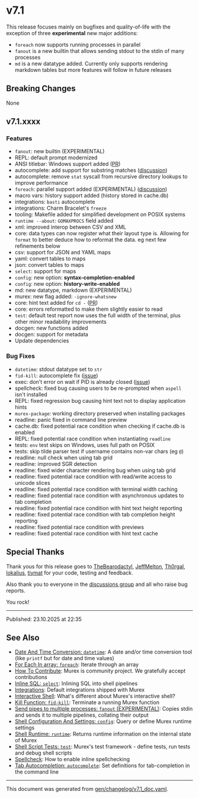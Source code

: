 # v7.1

This release focuses mainly on bugfixes and quality-of-life with the exception of three **experimental** new major additions:
* `foreach` now supports running processes in parallel
* `fanout` is a new builtin that allows sending stdout to the stdin of many processes
* `md` is a new datatype added. Currently only supports rendering markdown tables but more features will follow in future releases

## Breaking Changes

None

## v7.1.xxxx

### Features

* `fanout`: new builtin (EXPERIMENTAL)
* REPL: default prompt modernized
* ANSI titlebar: Windows support added ([PR](https://github.com/lmorg/murex/pull/931))
* autocomplete: add support for substring matches ([discussion](https://github.com/lmorg/murex/discussions/934))
* autocomplete: remove `stat` syscall from recursive directory lookups to improve performance
* `foreach`: parallel support added (EXPERIMENTAL) ([discussion](https://github.com/lmorg/murex/discussions/933))
* macro vars: history support added (history stored in cache.db)
* integrations: `basti` autocomplete
* integrations: Charm Bracelet's `freeze`
* tooling: Makefile added for simplified development on POSIX systems
* `runtime --about`: `GOMAXPROCS` field added
* xml: improved interop between CSV and XML
* core: data types can now register what their layout type is. Allowing for `format` to better deduce how to reformat the data. eg next few refinements below
* csv: support for JSON and YAML maps
* yaml: convert tables to maps
* json: convert tables to maps
* `select`: support for maps
* `config`: new option: **syntax-completion-enabled**
* `config`: new option: **history-write-enabled**
* md: new datatype, markdown (EXPERIMENTAL)
* murex: new flag added: `-ignore-whatsnew`
* core: hint text added for `cd -` ([PR](https://github.com/lmorg/murex/pull/951))
* core: errors reformatted to make them slightly easier to read
* `test`: default test report now uses the full width of the terminal, plus other minor readability improvements
* docgen: new functions added
* docgen: support for metadata
* Update dependencies

### Bug Fixes

* `datetime`: stdout datatype set to `str`
* `fid-kill`: autocomplete fix ([issue](https://github.com/lmorg/murex/issues/949))
* exec: don't error on wait if PID is already closed ([issue](https://github.com/lmorg/murex/issues/946))
* spellcheck: fixed bug causing users to be re-prompted when `aspell` isn't installed
* REPL: fixed regression bug causing hint text not to display application hints
* `murex-package`: working directory preserved when installing packages
* readline: panic fixed in command line preview
* cache.db: fixed potential race condition when checking if cache.db is enabled
* REPL: fixed potential race condition when instantiating `readline`
* tests: `env` test skips on Windows, uses full path on POSIX
* tests: skip tilde parser test if username contains non-var chars (eg `@`)
* readline: null check when using tab grid
* readline: improved SGR detection
* readline: fixed wider character rendering bug when using tab grid
* readline: fixed potential race condition with read/write access to unicode slices
* readline: fixed potential race condition with terminal width caching
* readline: fixed potential race condition with asynchronous updates to tab completion
* readline: fixed potential race condition with hint text height reporting
* readline: fixed potential race condition with tab completion height reporting
* readline: fixed potential race condition with previews
* readline: fixed potential race condition with hint text cache

## Special Thanks

Thank yous for this release goes to [TheBearodactyl](https://github.com/TheBearodactyl), [JeffMelton](https://github.com/JeffMelton), [Th0rgal](https://github.com/Th0rgal), [lokalius](https://github.com/lokalius), [tiymat](https://github.com/tiymat) for your code, testing and feedback.

Also thank you to everyone in the [discussions group](https://github.com/lmorg/murex/discussions) and all who raise bug reports.

You rock!

<hr>

Published: 23.10.2025 at 22:35

## See Also

* [Date And Time Conversion: `datetime`](../commands/datetime.md):
  A date and/or time conversion tool (like `printf` but for date and time values)
* [For Each In array: `foreach`](../commands/foreach.md):
  Iterate through an array
* [How To Contribute](../Murex/CONTRIBUTING.md):
  Murex is community project. We gratefully accept contributions
* [Inline SQL: `select`](../optional/select.md):
  Inlining SQL into shell pipelines
* [Integrations](../user-guide/integrations.md):
  Default integrations shipped with Murex
* [Interactive Shell](../user-guide/interactive-shell.md):
  What's different about Murex's interactive shell?
* [Kill Function: `fid-kill`](../commands/fid-kill.md):
  Terminate a running Murex function
* [Send pipes to multiple processes: `fanout` (EXPERIMENTAL)](../commands/fanout.md):
  Copies stdin and sends it to multiple pipelines, collating their output
* [Shell Configuration And Settings: `config`](../commands/config.md):
  Query or define Murex runtime settings
* [Shell Runtime: `runtime`](../commands/runtime.md):
  Returns runtime information on the internal state of Murex
* [Shell Script Tests: `test`](../commands/test.md):
  Murex's test framework - define tests, run tests and debug shell scripts
* [Spellcheck](../integrations/spellcheck.md):
  How to enable inline spellchecking
* [Tab Autocompletion: `autocomplete`](../commands/autocomplete.md):
  Set definitions for tab-completion in the command line

<hr/>

This document was generated from [gen/changelog/v7.1_doc.yaml](https://github.com/lmorg/murex/blob/master/gen/changelog/v7.1_doc.yaml).